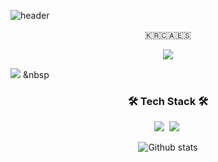 ![header](https://capsule-render.vercel.app/api?type=soft&color=auto&height=150&section=header&text=AlexCho&fontSize=70&animation=twinkling)

<p align="center">
🇰🇷🇨🇦🇪🇸
</p>
<p align="center">
  <a href="https://velog.io/@alexcho617"><img src="https://img.shields.io/badge/Tech%20Blog-11B48A?style=flat-square&logo=Vimeo&logoColor=white&link=https://velog.io/@alexcho617"/></a>
  
  <a href="https://alexcho617.wixsite.com/portfolio"><img src="https://img.shields.io/badge/Portfolio-ffd966?style=flat-square&logo=Wix&logoColor=white&link=https://alexcho617.wixsite.com/portfolio"/></a>
  &nbsp   
</p>

<h3 align="center">🛠 Tech Stack 🛠</h3>

<p align="center">
  <img src="https://img.shields.io/badge/Swift-3766AB?style=flat-square&logo=Swift&logoColor=white&color=critical"/></a>&nbsp 
  <img src="https://img.shields.io/badge/Flutter-007396?style=flat-square&logo=Flutter&logoColor=white&color=blue"/></a>&nbsp 
</p>



<p align="center">
  <img align="center"src="https://github-readme-stats.vercel.app/api?username=alexcho617&theme=swift&show_icons=true&count_private=true&include_all_commits=true&hide=stars,contribs&locale=kr" alt="Github stats" />
</p>
